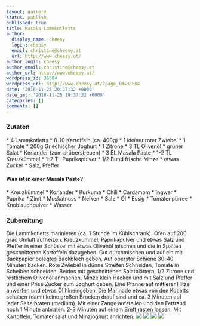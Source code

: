 ```yaml
---
layout: gallery
status: publish
published: true
title: Masala Lammkotletts
author:
  display_name: cheesy
  login: cheesy
  email: christine@cheesy.at
  url: http://www.cheesy.at/
author_login: cheesy
author_email: christine@cheesy.at
author_url: http://www.cheesy.at/
wordpress_id: 36504
wordpress_url: http://www.cheesy.at/?page_id=36504
date: '2018-11-25 20:37:32 +0000'
date_gmt: '2018-11-25 19:37:32 +0000'
categories: []
comments: []
---
```

### Zutaten
\* 4 Lammkotletts
\* 8-10 Kartoffeln (ca. 400g)
\* 1 kleiner roter Zwiebel
\* 1 Tomate
\* 200g Griechischer Joghurt
\* 1 Zitrone
\* 3 TL Olivenöl
\* grüner Salat
\* Koriander (zum drüberstreuen)
\* 3 EL Masala Paste
\* 1-2 TL Kreuzkümmel
\* 1-2 TL Paprikapulver
\* 1/2 Bund frische Minze
\* etwas Zucker
\* Salz, Pfeffer
#### Was ist in einer Masala Paste?
\* Kreuzkümmel
\* Koriander
\* Kurkuma
\* Chili
\* Cardamom
\* Ingwer
\* Paprika
\* Zimt
\* Muskatnuss
\* Nelken
\* Salz
\* Öl
\* Essig
\* Tomatenpürree
\* Knoblauchpulver
\* Wasser
### Zubereitung
Die Lammkotletts marinieren (ca. 1 Stunde im Kühlschrank).
Ofen auf 200 grad Umluft aufheizen. Kreuzkümmel, Paprikapulver und etwas Salz und Pfeffer in einer Schüssel mit etwas Olivenöl mischen und die in Spalten geschnittenen Kartoffeln dazugeben. Gut durchmischen und auf ein mit Backpapier belegtes Backblech geben. Auf oberster Schiene 30-40 Minuten backen.
Rote Zwiebel in dünne Streifen Schneiden, Tomate in Scheiben schneiden. Beides mit geschnittenen Salatblättern, 1/2 Zitrone und restlichem Olivenöl anmachen.
Minze klein Hacken und mit Salz und Pfeffer und einer Prise Zucker zum Joghurt geben.
Eine Pfanne auf mittlerer Hitze anwerfen und etwas Öl hineingeben. Die Marinade etwas von den Kotletts schaben (damit keine großen Brocken drauf sind und ca. 3 Minuten auf jeder Seite braten (medium). Mit einer Zange aufstellen und den Fettrand noch 1 Minute anbraten. 2-3 Minuten auf einem Brett rasten lassen.
Mit Kartoffeln, Tomatensalat und Minzjoghurt anrichten.
![](http://www.cheesy.at/wp-content/uploads/MassamanLamm-2.jpg)
![](http://www.cheesy.at/wp-content/uploads/MassamanLamm-3.jpg)
![](http://www.cheesy.at/wp-content/uploads/MassamanLamm-4.jpg)
![](http://www.cheesy.at/wp-content/uploads/MassamanLamm.jpg)
